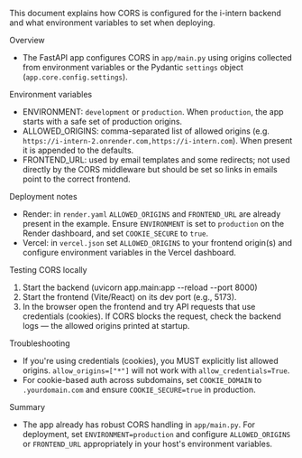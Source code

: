 This document explains how CORS is configured for the i-intern backend and what environment variables to set when deploying.

Overview
- The FastAPI app configures CORS in `app/main.py` using origins collected from environment variables or the Pydantic `settings` object (`app.core.config.settings`).

Environment variables
- ENVIRONMENT: `development` or `production`. When `production`, the app starts with a safe set of production origins.
- ALLOWED_ORIGINS: comma-separated list of allowed origins (e.g. `https://i-intern-2.onrender.com,https://i-intern.com`). When present it is appended to the defaults.
- FRONTEND_URL: used by email templates and some redirects; not used directly by the CORS middleware but should be set so links in emails point to the correct frontend.

Deployment notes
- Render: in `render.yaml` `ALLOWED_ORIGINS` and `FRONTEND_URL` are already present in the example. Ensure `ENVIRONMENT` is set to `production` on the Render dashboard, and set `COOKIE_SECURE` to `true`.
- Vercel: in `vercel.json` set `ALLOWED_ORIGINS` to your frontend origin(s) and configure environment variables in the Vercel dashboard.

Testing CORS locally
1. Start the backend (uvicorn app.main:app --reload --port 8000)
2. Start the frontend (Vite/React) on its dev port (e.g., 5173).
3. In the browser open the frontend and try API requests that use credentials (cookies). If CORS blocks the request, check the backend logs — the allowed origins printed at startup.

Troubleshooting
- If you're using credentials (cookies), you MUST explicitly list allowed origins. `allow_origins=["*"]` will not work with `allow_credentials=True`.
- For cookie-based auth across subdomains, set `COOKIE_DOMAIN` to `.yourdomain.com` and ensure `COOKIE_SECURE=true` in production.

Summary
- The app already has robust CORS handling in `app/main.py`. For deployment, set `ENVIRONMENT=production` and configure `ALLOWED_ORIGINS` or `FRONTEND_URL` appropriately in your host's environment variables.